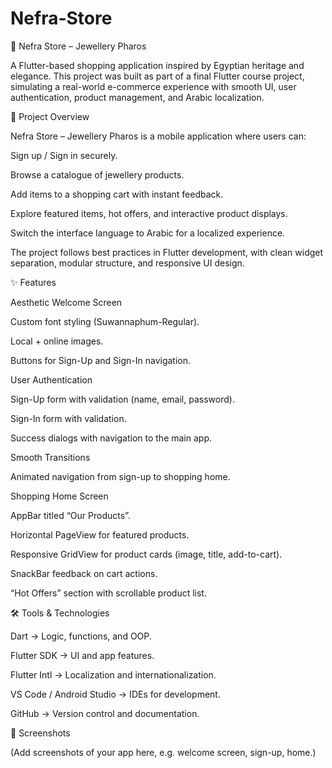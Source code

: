 # Nefra-Store
💎 Nefra Store – Jewellery Pharos

A Flutter-based shopping application inspired by Egyptian heritage and elegance.
This project was built as part of a final Flutter course project, simulating a real-world e-commerce experience with smooth UI, user authentication, product management, and Arabic localization.

📖 Project Overview

Nefra Store – Jewellery Pharos is a mobile application where users can:

Sign up / Sign in securely.

Browse a catalogue of jewellery products.

Add items to a shopping cart with instant feedback.

Explore featured items, hot offers, and interactive product displays.

Switch the interface language to Arabic for a localized experience.

The project follows best practices in Flutter development, with clean widget separation, modular structure, and responsive UI design.

✨ Features

Aesthetic Welcome Screen

Custom font styling (Suwannaphum-Regular).

Local + online images.

Buttons for Sign-Up and Sign-In navigation.

User Authentication

Sign-Up form with validation (name, email, password).

Sign-In form with validation.

Success dialogs with navigation to the main app.

Smooth Transitions

Animated navigation from sign-up to shopping home.

Shopping Home Screen

AppBar titled “Our Products”.

Horizontal PageView for featured products.

Responsive GridView for product cards (image, title, add-to-cart).

SnackBar feedback on cart actions.

“Hot Offers” section with scrollable product list.

🛠️ Tools & Technologies

Dart → Logic, functions, and OOP.

Flutter SDK → UI and app features.

Flutter Intl → Localization and internationalization.

VS Code / Android Studio → IDEs for development.

GitHub → Version control and documentation.

📸 Screenshots

(Add screenshots of your app here, e.g. welcome screen, sign-up, home.)

